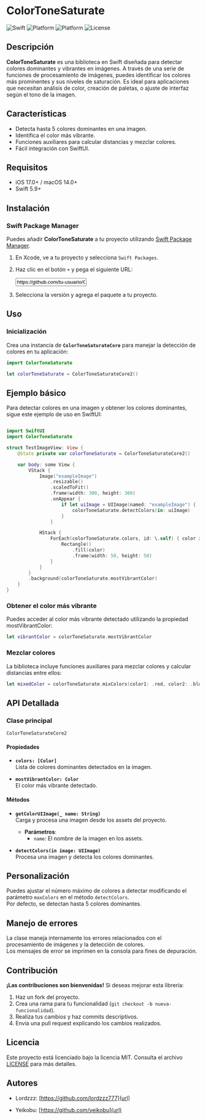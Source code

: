 # ColorToneSaturate

![Swift](https://img.shields.io/badge/swift-5.9-orange)
![Platform](https://img.shields.io/badge/platform-iOS-lightgrey)
![Platform](https://img.shields.io/badge/platform-macOS-lightgrey)
![License](https://img.shields.io/badge/license-MIT-green)

## Descripción

**ColorToneSaturate** es una biblioteca en Swift diseñada para detectar colores dominantes y vibrantes en imágenes. A través de una serie de funciones de procesamiento de imágenes, puedes identificar los colores más prominentes y sus niveles de saturación. Es ideal para aplicaciones que necesitan análisis de color, creación de paletas, o ajuste de interfaz según el tono de la imagen.

## Características

- Detecta hasta 5 colores dominantes en una imagen.
- Identifica el color más vibrante.
- Funciones auxiliares para calcular distancias y mezclar colores.
- Fácil integración con SwiftUI.
  
## Requisitos

- iOS 17.0+ / macOS 14.0+
- Swift 5.9+

## Instalación

### Swift Package Manager

Puedes añadir **ColorToneSaturate** a tu proyecto utilizando [Swift Package Manager](https://swift.org/package-manager/).

1. En Xcode, ve a tu proyecto y selecciona `Swift Packages`.
2. Haz clic en el botón `+` y pega el siguiente URL:

      <input type="text" value="https://github.com/tu-usuario/ColorToneSaturate.git" readonly>

3. Selecciona la versión y agrega el paquete a tu proyecto.

## Uso

### Inicialización

Crea una instancia de **`ColorToneSaturateCore`** para manejar la detección de colores en tu aplicación:

```swift
import ColorToneSaturate

let colorToneSaturate = ColorToneSaturateCore2()
```
## Ejemplo básico

Para detectar colores en una imagen y obtener los colores dominantes, sigue este ejemplo de uso en SwiftUI:

```swift

import SwiftUI
import ColorToneSaturate

struct TestImageView: View {
    @State private var colorToneSaturate = ColorToneSaturateCore2()

    var body: some View {
        VStack {
            Image("exampleImage")
                .resizable()
                .scaledToFit()
                .frame(width: 300, height: 300)
                .onAppear {
                    if let uiImage = UIImage(named: "exampleImage") {
                        colorToneSaturate.detectColors(in: uiImage)
                    }
                }

            HStack {
                ForEach(colorToneSaturate.colors, id: \.self) { color in
                    Rectangle()
                        .fill(color)
                        .frame(width: 50, height: 50)
                }
            }
        }
        .background(colorToneSaturate.mostVibrantColor)
    }
}
```
###  Obtener el color más vibrante

Puedes acceder al color más vibrante detectado utilizando la propiedad mostVibrantColor:

```swift
let vibrantColor = colorToneSaturate.mostVibrantColor
```

###  Mezclar colores

La biblioteca incluye funciones auxiliares para mezclar colores y calcular distancias entre ellos:

```swift
let mixedColor = colorToneSaturate.mixColors(color1: .red, color2: .blue)
```

## API Detallada

### Clase principal
`ColorToneSaturateCore2`

#### Propiedades

- **`colors: [Color]`**  
  Lista de colores dominantes detectados en la imagen.

- **`mostVibrantColor: Color`**  
  El color más vibrante detectado.

#### Métodos

- **`getColorUIImage(_ name: String)`**  
  Carga y procesa una imagen desde los assets del proyecto.  
  - **Parámetros**:
    - `name`: El nombre de la imagen en los assets.

- **`detectColors(in image: UIImage)`**  
  Procesa una imagen y detecta los colores dominantes.

## Personalización

Puedes ajustar el número máximo de colores a detectar modificando el parámetro `maxColors` en el método `detectColors`.  
Por defecto, se detectan hasta 5 colores dominantes.

## Manejo de errores

La clase maneja internamente los errores relacionados con el procesamiento de imágenes y la detección de colores.  
Los mensajes de error se imprimen en la consola para fines de depuración.

## Contribución

**¡Las contribuciones son bienvenidas!** Si deseas mejorar esta librería:

1. Haz un fork del proyecto.
2. Crea una rama para tu funcionalidad (`git checkout -b nueva-funcionalidad`).
3. Realiza tus cambios y haz commits descriptivos.
4. Envía una pull request explicando los cambios realizados.

## Licencia

Este proyecto está licenciado bajo la licencia MIT. Consulta el archivo [LICENSE]([LICENSE](https://github.com/lordzzz777/ColorToneSaturate?tab=License-1-ov-file#)) para más detalles.

## Autores

- Lordzzz: [https://github.com/lordzzz777](url)

- Yeikobu: [https://github.com/yeikobu](url)
